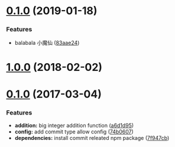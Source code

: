 <a name="0.1.0"></a>
# [0.1.0](https://github.com/chendye/git-commit-style-guide/compare/v1.0.0...v0.1.0) (2019-01-18)


### Features

* balabala 小魔仙 ([83aae24](https://github.com/chendye/git-commit-style-guide/commit/83aae24))



<a name="1.0.0"></a>
# [1.0.0](https://github.com/chendye/git-commit-style-guide/compare/v0.1.0...v1.0.0) (2018-02-02)



<a name="0.1.0"></a>
# [0.1.0](https://github.com/chendye/git-commit-style-guide/compare/7f947cb...v0.1.0) (2017-03-04)


### Features

* **addition:** big integer addition function ([a6d1d95](https://github.com/chendye/git-commit-style-guide/commit/a6d1d95))
* **config:** add commit type allow config ([74b0607](https://github.com/chendye/git-commit-style-guide/commit/74b0607))
* **dependencies:** install commit releated npm package ([7f947cb](https://github.com/chendye/git-commit-style-guide/commit/7f947cb))



